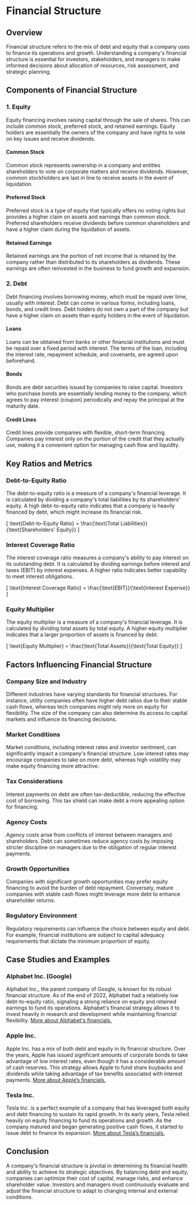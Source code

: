 # Financial Structure

## Overview
Financial structure refers to the mix of debt and equity that a company uses to finance its operations and growth. Understanding a company's financial structure is essential for investors, stakeholders, and managers to make informed decisions about allocation of resources, risk assessment, and strategic planning.

## Components of Financial Structure

### 1. **Equity**
Equity financing involves raising capital through the sale of shares. This can include common stock, preferred stock, and retained earnings. Equity holders are essentially the owners of the company and have rights to vote on key issues and receive dividends.

#### Common Stock
Common stock represents ownership in a company and entitles shareholders to vote on corporate matters and receive dividends. However, common stockholders are last in line to receive assets in the event of liquidation.

#### Preferred Stock
Preferred stock is a type of equity that typically offers no voting rights but provides a higher claim on assets and earnings than common stock. Preferred shareholders receive dividends before common shareholders and have a higher claim during the liquidation of assets.

#### Retained Earnings
Retained earnings are the portion of net income that is retained by the company rather than distributed to its shareholders as dividends. These earnings are often reinvested in the business to fund growth and expansion.

### 2. **Debt**
Debt financing involves borrowing money, which must be repaid over time, usually with interest. Debt can come in various forms, including loans, bonds, and credit lines. Debt holders do not own a part of the company but have a higher claim on assets than equity holders in the event of liquidation.

#### Loans
Loans can be obtained from banks or other financial institutions and must be repaid over a fixed period with interest. The terms of the loan, including the interest rate, repayment schedule, and covenants, are agreed upon beforehand.

#### Bonds
Bonds are debt securities issued by companies to raise capital. Investors who purchase bonds are essentially lending money to the company, which agrees to pay interest (coupon) periodically and repay the principal at the maturity date.

#### Credit Lines
Credit lines provide companies with flexible, short-term financing. Companies pay interest only on the portion of the credit that they actually use, making it a convenient option for managing cash flow and liquidity.

## Key Ratios and Metrics

### Debt-to-Equity Ratio
The debt-to-equity ratio is a measure of a company's financial leverage. It is calculated by dividing a company's total liabilities by its shareholders' equity. A high debt-to-equity ratio indicates that a company is heavily financed by debt, which might increase its financial risk.

\[ \text{Debt-to-Equity Ratio} = \frac{\text{Total Liabilities}}{\text{Shareholders' Equity}} \]

### Interest Coverage Ratio
The interest coverage ratio measures a company's ability to pay interest on its outstanding debt. It is calculated by dividing earnings before interest and taxes (EBIT) by interest expenses. A higher ratio indicates better capability to meet interest obligations.

\[ \text{Interest Coverage Ratio} = \frac{\text{EBIT}}{\text{Interest Expense}} \]

### Equity Multiplier
The equity multiplier is a measure of a company's financial leverage. It is calculated by dividing total assets by total equity. A higher equity multiplier indicates that a larger proportion of assets is financed by debt.

\[ \text{Equity Multiplier} = \frac{\text{Total Assets}}{\text{Total Equity}} \]

## Factors Influencing Financial Structure

### Company Size and Industry
Different industries have varying standards for financial structures. For instance, utility companies often have higher debt ratios due to their stable cash flows, whereas tech companies might rely more on equity for flexibility. The size of the company can also determine its access to capital markets and influence its financing decisions.

### Market Conditions
Market conditions, including interest rates and investor sentiment, can significantly impact a company's financial structure. Low interest rates may encourage companies to take on more debt, whereas high volatility may make equity financing more attractive.

### Tax Considerations
Interest payments on debt are often tax-deductible, reducing the effective cost of borrowing. This tax shield can make debt a more appealing option for financing.

### Agency Costs
Agency costs arise from conflicts of interest between managers and shareholders. Debt can sometimes reduce agency costs by imposing stricter discipline on managers due to the obligation of regular interest payments.

### Growth Opportunities
Companies with significant growth opportunities may prefer equity financing to avoid the burden of debt repayment. Conversely, mature companies with stable cash flows might leverage more debt to enhance shareholder returns.

### Regulatory Environment
Regulatory requirements can influence the choice between equity and debt. For example, financial institutions are subject to capital adequacy requirements that dictate the minimum proportion of equity.

## Case Studies and Examples

### Alphabet Inc. (Google)
Alphabet Inc., the parent company of Google, is known for its robust financial structure. As of the end of 2022, Alphabet had a relatively low debt-to-equity ratio, signaling a strong reliance on equity and retained earnings to fund its operations. Alphabet's financial strategy allows it to invest heavily in research and development while maintaining financial flexibility. [More about Alphabet's financials.](https://abc.xyz/investor/)

### Apple Inc.
Apple Inc. has a mix of both debt and equity in its financial structure. Over the years, Apple has issued significant amounts of corporate bonds to take advantage of low interest rates, even though it has a considerable amount of cash reserves. This strategy allows Apple to fund share buybacks and dividends while taking advantage of tax benefits associated with interest payments. [More about Apple’s financials.](https://investor.apple.com/investor-relations/default.aspx)

### Tesla Inc.
Tesla Inc. is a perfect example of a company that has leveraged both equity and debt financing to sustain its rapid growth. In its early years, Tesla relied heavily on equity financing to fund its operations and growth. As the company matured and began generating positive cash flows, it started to issue debt to finance its expansion. [More about Tesla’s financials.](https://ir.tesla.com/)

## Conclusion
A company's financial structure is pivotal in determining its financial health and ability to achieve its strategic objectives. By balancing debt and equity, companies can optimize their cost of capital, manage risks, and enhance shareholder value. Investors and managers must continuously evaluate and adjust the financial structure to adapt to changing internal and external conditions.